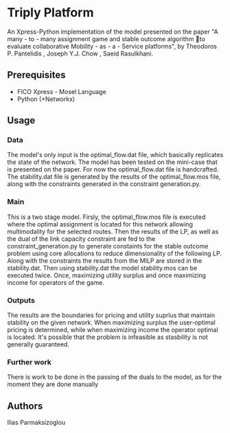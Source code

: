 
# Triply Platform

An Xpress-Python implementation of the model presented on the paper "A many - to - many assignment game and stable outcome algorithm to evaluate collaborative Mobility - as - a - Service platforms", by Theodoros P. Pantelidis , Joseph Y.J. Chow , Saeid Rasulkhani.

## Prerequisites

+ FICO Xpress - Mosel Language
+ Python (+Networkx)

## Usage

### Data 

The model's only input is the optimal_flow.dat file, which basically replicates the state of the network. The model has been tested on the mini-case that is presented on the paper. For now the optimal_flow.dat file is handcrafted. The stability.dat file is generated by the results of the optimal_flow.mos file, along with the constraints generated in the constraint generation.py.

### Main

This is a two stage model. Firsly, the optimal_flow.mos file is executed where the optimal assignment is located for this network allowing multimodality for the selected routes. Then the results of the LP, as well as the dual of the link capacity constraint are fed to the constraint_generation.py to generate constaints for the stable outcome problem using core allocations to reduce dimensionality of the following LP. Along with the constraints the results from the MILP are stored in the stability.dat. Then using stability.dat the model stability.mos can be executed twice. Once, maximizing utility surplus and once maximizing income for operators of the game.

### Outputs

The results are the boundaries for pricing and utility suprlus that maintain stability on the given network. When maximizing surplus the user-optimal pricing is determined, while when maximizing income the operator optimal is located. It's possible that the problem is infeasible as stasbility is not generally guaranteed.

### Further work

There is work to be done in the passing of the duals to the model, as for the moment they are done manually


## Authors

Ilias Parmaksizoglou